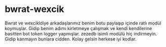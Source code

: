 # bwrat-wexcik
Bwrat ve wexcikldiye arkadaşlarımız benim botu paylaşıp içinde ratlı modül koymuşlar. Gidip benim adımı kirletmeye çalışmak ve kendi kendilerine basitten bot token logger yapmışlar. zezedb isimli modülü hiç indirmeyin. Gidip kanmayın bunlara cidden. Kolay gelsin herkese iyi kodlar.
